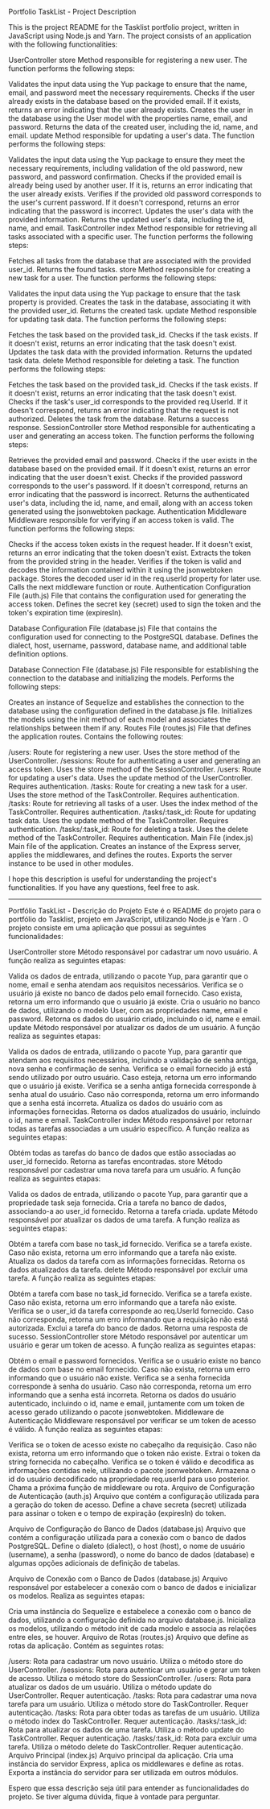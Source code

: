 Portfolio TaskList - Project Description

This is the project README for the Tasklist portfolio project, written in JavaScript using Node.js and Yarn. The project consists of an application with the following functionalities:

UserController
store
Method responsible for registering a new user. The function performs the following steps:

Validates the input data using the Yup package to ensure that the name, email, and password meet the necessary requirements.
Checks if the user already exists in the database based on the provided email. If it exists, returns an error indicating that the user already exists.
Creates the user in the database using the User model with the properties name, email, and password.
Returns the data of the created user, including the id, name, and email.
update
Method responsible for updating a user's data. The function performs the following steps:

Validates the input data using the Yup package to ensure they meet the necessary requirements, including validation of the old password, new password, and password confirmation.
Checks if the provided email is already being used by another user. If it is, returns an error indicating that the user already exists.
Verifies if the provided old password corresponds to the user's current password. If it doesn't correspond, returns an error indicating that the password is incorrect.
Updates the user's data with the provided information.
Returns the updated user's data, including the id, name, and email.
TaskController
index
Method responsible for retrieving all tasks associated with a specific user. The function performs the following steps:

Fetches all tasks from the database that are associated with the provided user_id.
Returns the found tasks.
store
Method responsible for creating a new task for a user. The function performs the following steps:

Validates the input data using the Yup package to ensure that the task property is provided.
Creates the task in the database, associating it with the provided user_id.
Returns the created task.
update
Method responsible for updating task data. The function performs the following steps:

Fetches the task based on the provided task_id.
Checks if the task exists. If it doesn't exist, returns an error indicating that the task doesn't exist.
Updates the task data with the provided information.
Returns the updated task data.
delete
Method responsible for deleting a task. The function performs the following steps:

Fetches the task based on the provided task_id.
Checks if the task exists. If it doesn't exist, returns an error indicating that the task doesn't exist.
Checks if the task's user_id corresponds to the provided req.UserId. If it doesn't correspond, returns an error indicating that the request is not authorized.
Deletes the task from the database.
Returns a success response.
SessionController
store
Method responsible for authenticating a user and generating an access token. The function performs the following steps:

Retrieves the provided email and password.
Checks if the user exists in the database based on the provided email. If it doesn't exist, returns an error indicating that the user doesn't exist.
Checks if the provided password corresponds to the user's password. If it doesn't correspond, returns an error indicating that the password is incorrect.
Returns the authenticated user's data, including the id, name, and email, along with an access token generated using the jsonwebtoken package.
Authentication Middleware
Middleware responsible for verifying if an access token is valid. The function performs the following steps:

Checks if the access token exists in the request header. If it doesn't exist, returns an error indicating that the token doesn't exist.
Extracts the token from the provided string in the header.
Verifies if the token is valid and decodes the information contained within it using the jsonwebtoken package.
Stores the decoded user id in the req.userId property for later use.
Calls the next middleware function or route.
Authentication Configuration File (auth.js)
File that contains the configuration used for generating the access token. Defines the secret key (secret) used to sign the token and the token's expiration time (expiresIn).

Database Configuration File (database.js)
File that contains the configuration used for connecting to the PostgreSQL database. Defines the dialect, host, username, password, database name, and additional table definition options.

Database Connection File (database.js)
File responsible for establishing the connection to the database and initializing the models. Performs the following steps:

Creates an instance of Sequelize and establishes the connection to the database using the configuration defined in the database.js file.
Initializes the models using the init method of each model and associates the relationships between them if any.
Routes File (routes.js)
File that defines the application routes. Contains the following routes:

/users: Route for registering a new user. Uses the store method of the UserController.
/sessions: Route for authenticating a user and generating an access token. Uses the store method of the SessionController.
/users: Route for updating a user's data. Uses the update method of the UserController. Requires authentication.
/tasks: Route for creating a new task for a user. Uses the store method of the TaskController. Requires authentication.
/tasks: Route for retrieving all tasks of a user. Uses the index method of the TaskController. Requires authentication.
/tasks/:task_id: Route for updating task data. Uses the update method of the TaskController. Requires authentication.
/tasks/:task_id: Route for deleting a task. Uses the delete method of the TaskController. Requires authentication.
Main File (index.js)
Main file of the application. Creates an instance of the Express server, applies the middlewares, and defines the routes. Exports the server instance to be used in other modules.

I hope this description is useful for understanding the project's functionalities. If you have any questions, feel free to ask.




-----------------------------------------------------------------------------------------------------------------------------------------------------------------------------------------------------------------------





Portfólio TaskList - Descrição do Projeto
Este é o README do projeto para o portfólio do Tasklist, projeto em JavaScript, utilizando Node.js e Yarn . O projeto consiste em uma aplicação que possui as seguintes funcionalidades:

UserController
store
Método responsável por cadastrar um novo usuário. A função realiza as seguintes etapas:

Valida os dados de entrada, utilizando o pacote Yup, para garantir que o nome, email e senha atendam aos requisitos necessários.
Verifica se o usuário já existe no banco de dados pelo email fornecido. Caso exista, retorna um erro informando que o usuário já existe.
Cria o usuário no banco de dados, utilizando o modelo User, com as propriedades name, email e password.
Retorna os dados do usuário criado, incluindo o id, name e email.
update
Método responsável por atualizar os dados de um usuário. A função realiza as seguintes etapas:

Valida os dados de entrada, utilizando o pacote Yup, para garantir que atendam aos requisitos necessários, incluindo a validação de senha antiga, nova senha e confirmação de senha.
Verifica se o email fornecido já está sendo utilizado por outro usuário. Caso esteja, retorna um erro informando que o usuário já existe.
Verifica se a senha antiga fornecida corresponde à senha atual do usuário. Caso não corresponda, retorna um erro informando que a senha está incorreta.
Atualiza os dados do usuário com as informações fornecidas.
Retorna os dados atualizados do usuário, incluindo o id, name e email.
TaskController
index
Método responsável por retornar todas as tarefas associadas a um usuário específico. A função realiza as seguintes etapas:

Obtém todas as tarefas do banco de dados que estão associadas ao user_id fornecido.
Retorna as tarefas encontradas.
store
Método responsável por cadastrar uma nova tarefa para um usuário. A função realiza as seguintes etapas:

Valida os dados de entrada, utilizando o pacote Yup, para garantir que a propriedade task seja fornecida.
Cria a tarefa no banco de dados, associando-a ao user_id fornecido.
Retorna a tarefa criada.
update
Método responsável por atualizar os dados de uma tarefa. A função realiza as seguintes etapas:

Obtém a tarefa com base no task_id fornecido.
Verifica se a tarefa existe. Caso não exista, retorna um erro informando que a tarefa não existe.
Atualiza os dados da tarefa com as informações fornecidas.
Retorna os dados atualizados da tarefa.
delete
Método responsável por excluir uma tarefa. A função realiza as seguintes etapas:

Obtém a tarefa com base no task_id fornecido.
Verifica se a tarefa existe. Caso não exista, retorna um erro informando que a tarefa não existe.
Verifica se o user_id da tarefa corresponde ao req.UserId fornecido. Caso não corresponda, retorna um erro informando que a requisição não está autorizada.
Exclui a tarefa do banco de dados.
Retorna uma resposta de sucesso.
SessionController
store
Método responsável por autenticar um usuário e gerar um token de acesso. A função realiza as seguintes etapas:

Obtém o email e password fornecidos.
Verifica se o usuário existe no banco de dados com base no email fornecido. Caso não exista, retorna um erro informando que o usuário não existe.
Verifica se a senha fornecida corresponde à senha do usuário. Caso não corresponda, retorna um erro informando que a senha está incorreta.
Retorna os dados do usuário autenticado, incluindo o id, name e email, juntamente com um token de acesso gerado utilizando o pacote jsonwebtoken.
Middleware de Autenticação
Middleware responsável por verificar se um token de acesso é válido. A função realiza as seguintes etapas:

Verifica se o token de acesso existe no cabeçalho da requisição. Caso não exista, retorna um erro informando que o token não existe.
Extrai o token da string fornecida no cabeçalho.
Verifica se o token é válido e decodifica as informações contidas nele, utilizando o pacote jsonwebtoken.
Armazena o id do usuário decodificado na propriedade req.userId para uso posterior.
Chama a próxima função de middleware ou rota.
Arquivo de Configuração de Autenticação (auth.js)
Arquivo que contém a configuração utilizada para a geração do token de acesso. Define a chave secreta (secret) utilizada para assinar o token e o tempo de expiração (expiresIn) do token.

Arquivo de Configuração do Banco de Dados (database.js)
Arquivo que contém a configuração utilizada para a conexão com o banco de dados PostgreSQL. Define o dialeto (dialect), o host (host), o nome de usuário (username), a senha (password), o nome do banco de dados (database) e algumas opções adicionais de definição de tabelas.

Arquivo de Conexão com o Banco de Dados (database.js)
Arquivo responsável por estabelecer a conexão com o banco de dados e inicializar os modelos. Realiza as seguintes etapas:

Cria uma instância do Sequelize e estabelece a conexão com o banco de dados, utilizando a configuração definida no arquivo database.js.
Inicializa os modelos, utilizando o método init de cada modelo e associa as relações entre eles, se houver.
Arquivo de Rotas (routes.js)
Arquivo que define as rotas da aplicação. Contém as seguintes rotas:

/users: Rota para cadastrar um novo usuário. Utiliza o método store do UserController.
/sessions: Rota para autenticar um usuário e gerar um token de acesso. Utiliza o método store do SessionController.
/users: Rota para atualizar os dados de um usuário. Utiliza o método update do UserController. Requer autenticação.
/tasks: Rota para cadastrar uma nova tarefa para um usuário. Utiliza o método store do TaskController. Requer autenticação.
/tasks: Rota para obter todas as tarefas de um usuário. Utiliza o método index do TaskController. Requer autenticação.
/tasks/:task_id: Rota para atualizar os dados de uma tarefa. Utiliza o método update do TaskController. Requer autenticação.
/tasks/:task_id: Rota para excluir uma tarefa. Utiliza o método delete do TaskController. Requer autenticação.
Arquivo Principal (index.js)
Arquivo principal da aplicação. Cria uma instância do servidor Express, aplica os middlewares e define as rotas. Exporta a instância do servidor para ser utilizada em outros módulos.

Espero que essa descrição seja útil para entender as funcionalidades do projeto. Se tiver alguma dúvida, fique à vontade para perguntar.
